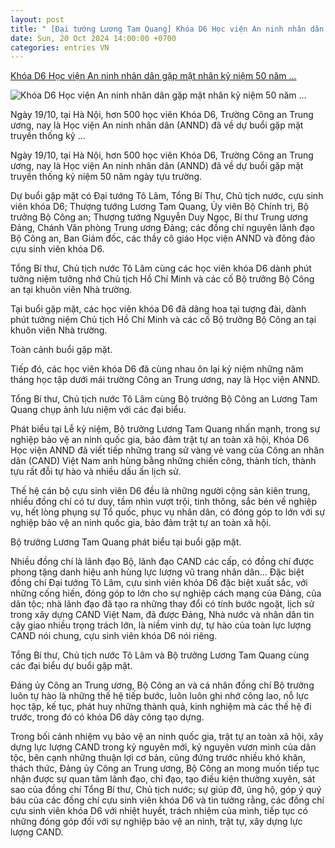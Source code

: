 ```yaml
---
layout: post
title: " [Đại tướng Lương Tam Quang] Khóa D6 Học viện An ninh nhân dân gặp mặt nhân kỷ niệm 50 năm ..."
date: Sun, 20 Oct 2024 14:00:00 +0700
categories: entries VN
---
```

[Khóa D6 Học viện An ninh nhân dân gặp mặt nhân kỷ niệm 50 năm ...](https://cand.com.vn/lanh-dao-bo-cong-an/khoa-d6-hoc-vien-an-ninh-nhan-dan-gap-mat-nhan-ky-niem-50-nam-ngay-tuu-truong-i747677/)

![Khóa D6 Học viện An ninh nhân dân gặp mặt nhân kỷ niệm 50 năm ...](https://img.cand.com.vn/NewFiles/Images/2024/10/19/z5946652974896_8beeb1c37b30bd429-1729336356199.jpg)

Ngày 19/10, tại Hà Nội, hơn 500 học viên Khóa D6, Trường Công an Trung ương, nay là Học viện An ninh nhân dân (ANND) đã về dự buổi gặp mặt truyền thống kỷ ...

Ngày 19/10, tại Hà Nội, hơn 500 học viên Khóa D6, Trường Công an Trung ương, nay là Học viện An ninh nhân dân (ANND) đã về dự buổi gặp mặt truyền thống kỷ niệm 50 năm ngày tựu trường.

Dự buổi gặp mặt có Đại tướng Tô Lâm, Tổng Bí Thư, Chủ tịch nước, cựu sinh viên khóa D6; Thượng tướng Lương Tam Quang, Ủy viên Bộ Chính trị, Bộ trưởng Bộ Công an; Thượng tướng Nguyễn Duy Ngọc, Bí thư Trung ương Đảng, Chánh Văn phòng Trung ương Đảng; các đồng chí nguyên lãnh đạo Bộ Công an, Ban Giám đốc, các thầy cô giáo Học viện ANND và đông đảo cựu sinh viên khóa D6.

Tổng Bí thư, Chủ tịch nước Tô Lâm cùng các học viên khóa D6 dành phút tưởng niệm tưởng nhớ Chủ tịch Hồ Chí Minh và các cố Bộ trưởng Bộ Công an tại khuôn viên Nhà trường.

Tại buổi gặp mặt, các học viên khóa D6 đã dâng hoa tại tượng đài, dành phút tưởng niệm Chủ tịch Hồ Chí Minh và các cố Bộ trưởng Bộ Công an tại khuôn viên Nhà trường.

Toàn cảnh buổi gặp mặt.

Tiếp đó, các học viên khóa D6 đã cùng nhau ôn lại kỷ niệm những năm tháng học tập dưới mái trường Công an Trung ương, nay là Học viện ANND.

Tổng Bí thư, Chủ tịch nước Tô Lâm cùng Bộ trưởng Bộ Công an Lương Tam Quang chụp ảnh lưu niệm với các đại biểu.

Phát biểu tại Lễ kỷ niệm, Bộ trưởng Lương Tam Quang nhấn mạnh, trong sự nghiệp bảo vệ an ninh quốc gia, bảo đảm trật tự an toàn xã hội, Khóa D6 Học viện ANND đã viết tiếp những trang sử vàng vẻ vang của Công an nhân dân (CAND) Việt Nam anh hùng bằng những chiến công, thành tích, thành tựu rất đỗi tự hào và nhiều dấu ấn lịch sử.

Thế hệ cán bộ cựu sinh viên D6 đều là những người cộng sản kiên trung, nhiều đồng chí có tư duy, tầm nhìn vượt trội, tinh thông, sắc bén về nghiệp vụ, hết lòng phụng sự Tổ quốc, phục vụ nhân dân, có đóng góp to lớn với sự nghiệp bảo vệ an ninh quốc gia, bảo đảm trật tự an toàn xã hội.

Bộ trưởng Lương Tam Quang phát biểu tại buổi gặp mặt.

Nhiều đồng chí là lãnh đạo Bộ, lãnh đạo CAND các cấp, có đồng chí được phong tặng danh hiệu anh hùng lực lượng vũ trang nhân dân… Đặc biệt đồng chí Đại tướng Tô Lâm, cựu sinh viên khóa D6 đặc biệt xuất sắc, với những cống hiến, đóng góp to lớn cho sự nghiệp cách mạng của Đảng, của dân tộc; nhà lãnh đạo đã tạo ra những thay đổi có tính bước ngoặt, lịch sử trong xây dựng CAND Việt Nam, đã được Đảng, Nhà nước và nhân dân tin cậy giao nhiều trọng trách lớn, là niềm vinh dự, tự hào của toàn lực lượng CAND nói chung, cựu sinh viên khóa D6 nói riêng.

Tổng Bí thư, Chủ tịch nước Tô Lâm và Bộ trưởng Lương Tam Quang cùng các đại biểu dự buổi gặp mặt.

Đảng ủy Công an Trung ương, Bộ Công an và cá nhân đồng chí Bộ trưởng luôn tự hào là những thế hệ tiếp bước, luôn luôn ghi nhớ công lao, nỗ lực học tập, kế tục, phát huy những thành quả, kinh nghiệm mà các thế hệ đi trước, trong đó có khóa D6 dày công tạo dựng.

Trong bối cảnh nhiệm vụ bảo vệ an ninh quốc gia, trật tự an toàn xã hội, xây dựng lực lượng CAND trong kỷ nguyên mới, kỷ nguyên vươn mình của dân tộc, bên cạnh những thuận lợi cơ bản, cũng đứng trước nhiều khó khăn, thách thức, Đảng ủy Công an Trung ương, Bộ Công an mong muốn tiếp tục nhận được sự quan tâm lãnh đạo, chỉ đạo, tạo điều kiện thường xuyên, sát sao của đồng chí Tổng Bí thư, Chủ tịch nước; sự giúp đỡ, ủng hộ, góp ý quý báu của các đồng chí cựu sinh viên khóa D6 và tin tưởng rằng, các đồng chí cựu sinh viên khóa D6 với nhiệt huyết, trách nhiệm của mình, tiếp tục có những đóng góp đối với sự nghiệp bảo vệ an ninh, trật tự, xây dựng lực lượng CAND.

